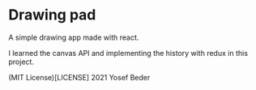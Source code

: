 # Drawing pad

A simple drawing app made with react.

I learned the canvas API and implementing the history with redux in this project.

(MIT License)[LICENSE] 2021 Yosef Beder
